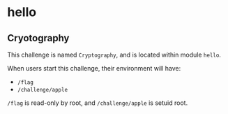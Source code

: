 # hello
## Cryotography

This challenge is named `Cryptography`, and is located within module `hello`.

When users start this challenge, their environment will have:
- `/flag`
- `/challenge/apple`

`/flag` is read-only by root, and `/challenge/apple` is setuid root.
